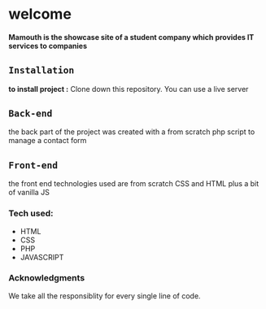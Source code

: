 
#  welcome
<div>
  <h4>
Mamouth is the showcase site of a student company which provides IT services to companies
    </h4>
 </div>


## <code>Installation</code>
<b>to install project :</b>
Clone down this repository. 
You can use a live server 

## <code>Back-end</code>
the back part of the project was created with a from scratch php script to manage a contact form

## <code>Front-end</code>
the front end technologies used are from scratch CSS and HTML plus a bit of vanilla JS
### Tech used:
  <ul>
  <li>HTML</li>
  <li>CSS</li>
  <li>PHP</li>
  <li>JAVASCRIPT</li>
  </ul>


### Acknowledgments
<div>
  We take all the responsiblity for every single line of code.
</div>
